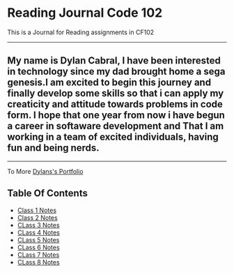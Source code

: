 # Reading Journal Code 102

This is a Journal for Reading assignments in CF102

---
My name is Dylan Cabral, I have been interested in technology since my dad brought home a sega genesis.I am excited to begin this journey and finally develop some skills so that i can apply my creaticity and attitude towards problems in code form. I hope that one year from now i have begun a career in softaware development and That I am working in a team of excited individuals, having fun and being nerds.
---
---
To More
[Dylans's Portfolio](https://github.com/dylancabral)

## Table Of Contents

* [Class 1 Notes](102/Read01.md)
* [Class 2 Notes](102/Read02.md)
* [CLass 3 Notes](102/Read03.md)
* [CLass 4 Notes](102/Read04.md)
* [CLass 5 Notes](102/Read05.md)
* [CLass 6 Notes](102/Read06.md)
* [CLass 7 Notes](102/Read07.md)
* [CLass 8 Notes](102/Read08.md)
